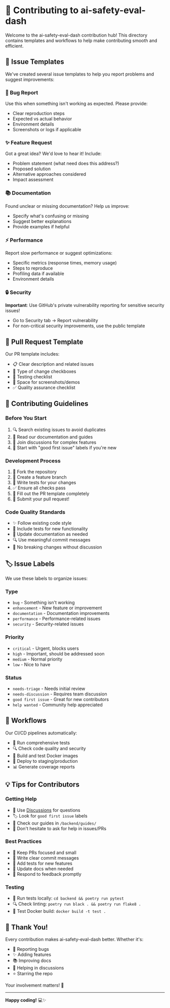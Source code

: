# 🚀 Contributing to ai-safety-eval-dash

Welcome to the ai-safety-eval-dash contribution hub! This directory contains templates and workflows to help make contributing smooth and efficient.

## 📝 Issue Templates

We've created several issue templates to help you report problems and suggest improvements:

### 🐛 Bug Report
Use this when something isn't working as expected. Please provide:
- Clear reproduction steps
- Expected vs actual behavior
- Environment details
- Screenshots or logs if applicable

### ✨ Feature Request
Got a great idea? We'd love to hear it! Include:
- Problem statement (what need does this address?)
- Proposed solution
- Alternative approaches considered
- Impact assessment

### 📚 Documentation
Found unclear or missing documentation? Help us improve:
- Specify what's confusing or missing
- Suggest better explanations
- Provide examples if helpful

### ⚡ Performance
Report slow performance or suggest optimizations:
- Specific metrics (response times, memory usage)
- Steps to reproduce
- Profiling data if available
- Environment details

### 🔒 Security
**Important**: Use GitHub's private vulnerability reporting for sensitive security issues!
- Go to Security tab → Report vulnerability
- For non-critical security improvements, use the public template

## 🔄 Pull Request Template

Our PR template includes:
- 📋 Clear description and related issues
- 🎯 Type of change checkboxes
- 🧪 Testing checklist
- 📸 Space for screenshots/demos
- ✅ Quality assurance checklist

## 🤝 Contributing Guidelines

### Before You Start
1. 🔍 Search existing issues to avoid duplicates
2. 📖 Read our documentation and guides
3. 💬 Join discussions for complex features
4. 🎯 Start with "good first issue" labels if you're new

### Development Process
1. 🍴 Fork the repository
2. 🌿 Create a feature branch
3. 🧪 Write tests for your changes
4. ✅ Ensure all checks pass
5. 📝 Fill out the PR template completely
6. 🎉 Submit your pull request!

### Code Quality Standards
- ✨ Follow existing code style
- 🧪 Include tests for new functionality
- 📖 Update documentation as needed
- 🔍 Use meaningful commit messages
- 🚫 No breaking changes without discussion

## 🏷️ Issue Labels

We use these labels to organize issues:

### Type
- `bug` - Something isn't working
- `enhancement` - New feature or improvement
- `documentation` - Documentation improvements
- `performance` - Performance-related issues
- `security` - Security-related issues

### Priority
- `critical` - Urgent, blocks users
- `high` - Important, should be addressed soon
- `medium` - Normal priority
- `low` - Nice to have

### Status
- `needs-triage` - Needs initial review
- `needs-discussion` - Requires team discussion
- `good first issue` - Great for new contributors
- `help wanted` - Community help appreciated

## 🔄 Workflows

Our CI/CD pipelines automatically:
- 🧪 Run comprehensive tests
- 🔍 Check code quality and security
- 🐳 Build and test Docker images
- 🚀 Deploy to staging/production
- 📊 Generate coverage reports

## 💡 Tips for Contributors

### Getting Help
- 💬 Use [Discussions](https://github.com/Jwuthri/ai-safety-eval-dash/discussions) for questions
- 🏷️ Look for `good first issue` labels
- 📖 Check our guides in `/backend/guides/`
- 🤝 Don't hesitate to ask for help in issues/PRs

### Best Practices
- 🎯 Keep PRs focused and small
- 📝 Write clear commit messages
- 🧪 Add tests for new features
- 📖 Update docs when needed
- 🔄 Respond to feedback promptly

### Testing
- 🧪 Run tests locally: `cd backend && poetry run pytest`
- 🔍 Check linting: `poetry run black . && poetry run flake8 .`
- 🐳 Test Docker build: `docker build -t test .`

## 🙏 Thank You!

Every contribution makes ai-safety-eval-dash better. Whether it's:
- 🐛 Reporting bugs
- ✨ Adding features
- 📚 Improving docs
- 💬 Helping in discussions
- ⭐ Starring the repo

Your involvement matters! 🚀

---

**Happy coding!** 💻✨
